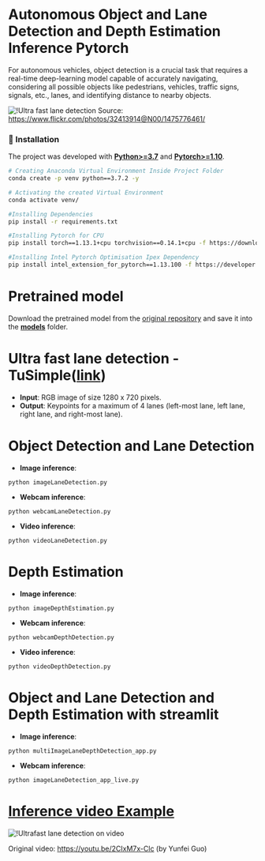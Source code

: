 # Autonomous Object and Lane Detection and Depth Estimation Inference Pytorch
For autonomous vehicles, object detection is a crucial task that requires a real-time deep-learning model capable of accurately navigating, considering all possible objects like pedestrians, vehicles, traffic signs, signals, etc., lanes, and identifying distance to nearby objects.​

![!Ultra fast lane detection](https://github.com/ibaiGorordo/Ultrafast-Lane-Detection-Inference-Pytorch-/blob/main/doc/img/detected%20lanes.jpg)
Source: https://www.flickr.com/photos/32413914@N00/1475776461/


### 🍞 Installation
The project was developed with [**Python>=3.7**](https://www.python.org/downloads/) and [**Pytorch>=1.10**](https://pytorch.org/get-started/locally/).
```bash
# Creating Anaconda Virtual Environment Inside Project Folder
conda create -p venv python==3.7.2 -y

# Activating the created Virtual Environment
conda activate venv/

#Installing Dependencies
pip install -r requirements.txt

#Installing Pytorch for CPU
pip install torch==1.13.1+cpu torchvision==0.14.1+cpu -f https://download.pytorch.org/whl/torch_stable.html

#Installing Intel Pytorch Optimisation Ipex Dependency
pip install intel_extension_for_pytorch==1.13.100 -f https://developer.intel.com/ipex-whl-stable-cpu
```

# Pretrained model
Download the pretrained model from the [original repository](https://github.com/cfzd/Ultra-Fast-Lane-Detection) and save it into the **[models](https://github.com/ibaiGorordo/Ultrafast-Lane-Detection-Inference-Pytorch-/tree/main/models)** folder. 

# Ultra fast lane detection - TuSimple([link](https://github.com/cfzd/Ultra-Fast-Lane-Detection))

 * **Input**: RGB image of size 1280 x 720 pixels.
 * **Output**: Keypoints for a maximum of 4 lanes (left-most lane, left lane, right lane, and right-most lane).
 
# Object Detection and Lane Detection

 * **Image inference**:
 
 ```
 python imageLaneDetection.py 
 ```
 
  * **Webcam inference**:
 
 ```
 python webcamLaneDetection.py
 ```
 
  * **Video inference**:
 
 ```
 python videoLaneDetection.py
 ```
 # Depth Estimation

 * **Image inference**:
 
 ```
 python imageDepthEstimation.py 
 ```
 
  * **Webcam inference**:
 
 ```
 python webcamDepthDetection.py
 ```
 
  * **Video inference**:
 
 ```
 python videoDepthDetection.py
 ```

# Object and Lane Detection and Depth Estimation with streamlit

 * **Image inference**:
 
 ```
 python multiImageLaneDepthDetection_app.py
 ```
 
  * **Webcam inference**:
 
 ```
 python imageLaneDetection_app_live.py
 ```

 # [Inference video Example](https://youtu.be/0Owf6gef1Ew) 
 ![!Ultrafast lane detection on video](https://github.com/ibaiGorordo/Ultrafast-Lane-Detection-Inference-Pytorch-/blob/main/doc/img/laneDetection.gif)
 
 Original video: https://youtu.be/2CIxM7x-Clc (by Yunfei Guo)
 
